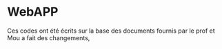 # WebAPP
Ces codes ont été écrits sur la base des documents fournis par le prof et Mou a fait des changements,
